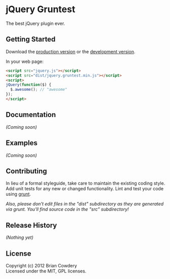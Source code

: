 # jQuery Gruntest

The best jQuery plugin ever.

## Getting Started
Download the [production version][min] or the [development version][max].

[min]: https://raw.github.com/bcowdery/jquery.gruntest/master/dist/jquery.gruntest.min.js
[max]: https://raw.github.com/bcowdery/jquery.gruntest/master/dist/jquery.gruntest.js

In your web page:

```html
<script src="jquery.js"></script>
<script src="dist/jquery.gruntest.min.js"></script>
<script>
jQuery(function($) {
  $.awesome(); // "awesome"
});
</script>
```

## Documentation
_(Coming soon)_

## Examples
_(Coming soon)_

## Contributing
In lieu of a formal styleguide, take care to maintain the existing coding style. Add unit tests for any new or changed functionality. Lint and test your code using [grunt](https://github.com/cowboy/grunt).

_Also, please don't edit files in the "dist" subdirectory as they are generated via grunt. You'll find source code in the "src" subdirectory!_

## Release History
_(Nothing yet)_

## License
Copyright (c) 2012 Brian Cowdery  
Licensed under the MIT, GPL licenses.
